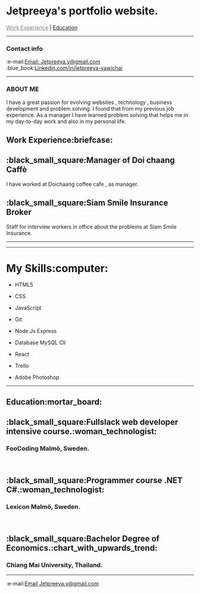 # Jetpreeya's portfolio website.
<!DOCTYPE html>
<html lang="en" >
<head>
 
</head>

<body>
  <div class="navbar" id="myTopnav" >
    <a href="#c2", style = "color:gray; ">Work Experience</a>  |
    <a href="#c4">Education</a>
    <a href="javascript:void(0);" class="icon" onclick="myFunction()"></a>
  </div>
<hr>
<section class="contract"> 
    <div class="icon-bar" id="c3">
     <h3>Contact info </h3> 
        :e-mail:<a class="active" href="mailto: Jetpreeya.y@gmail.com"><i class="fa fa-envelope"></i>Email: Jetpreeya.y@gmail.com</a><br>
        :blue_book:<a href="https://www.linkedin.com/in/jetpreeya-yawichai-42009b144/"  target="_blank"><i class="fa fa-linkedin"></i>Linkedin.com/in/jetpreeya-yawichai</a><br>
      </div>
</section>
<hr>
   <h3>ABOUT ME </h3>
 <p>I have a great passion for evolving websites , technology , business development and problem solving.
  I found that from my previous job experience. As a manager I have learned problem solving that helps me in my day-to-day work and also in my personal life. 
</p>
    <section class="work-experince">
    <h1 id="c2">Work Experience:briefcase:</h1>
    <div class="timeline">
        <div class="container left">
          <div class="content">
            <h2>:black_small_square:Manager of Doi chaang Caffè</h2>
            <p> I have worked at Doichaang coffee cafe , as manager.<br></p>
          </div>
        </div>
        <div class="container">
          <div class="content">
            <h2>:black_small_square:Siam Smile Insurance Broker</h2>
            <p>Staff for interview workers in office about the problems at Siam Smile Insurance.</p>
          </div>
          <hr>
        </section> 
        <hr>
      <h1>My Skills:computer:</h1>
<ul>
<li><p>HTML5</p></li>
<div class="container">
  
</div>

<li><p>CSS</p></li>
<div class="container">
  
</div>

<li><p>JavaScript</p></li>
<div class="container">
</div>

<li><p>Git</p></li>
<div class="container">
  
</div>

<li><p>Node.Js Express</p></li>
<div class="container">
  
</div>
 <li><p>Database MySQL Cli </p></li>
<div class="container">
  
</div>    
<li><p>React</p></li>
<div class="container">
  
</div>

<li><p>Trello</p></li>
<div class="container">  
</div>

<li><p>Adobe Photoshop</p></li>
<div class="container"> 
</div>
</ul>
<hr>
<section class="Education">
    <h1 id="c4">Education:mortar_board:</h1>
    <div class="timeline">
          <div class="container">
            <div class="content">
              <h2>:black_small_square:Fullslack web developer intensive course.:woman_technologist:</h2>
             <h3>FooCoding Malmö, Sweden.</h3> <br>
            </div>
           <div class="content">
              <h2>:black_small_square:Programmer course .NET C#.:woman_technologist:</h2>
             <h3>Lexicon Malmö, Sweden.</h3> <br>
            </div>
          </div>
          <div class="container">
          <div class="content">
          <h2>  :black_small_square:Bachelor Degree of Economics.:chart_with_upwards_trend:</h2>
            <h3>Chiang Mai University, Thailand.</h3>
          </div>
        </div>
        </section>
  <hr>
  <section class="contract"> 
    <div class="icon-bar" id="c3">
        :e-mail:<a class="active" href="mailto: Jetpreeya.y@gmail.com"><i class="fa fa-envelope"></i>Email Jetpreeya.y@gmail.com</a><br>
       <br>
</html>
